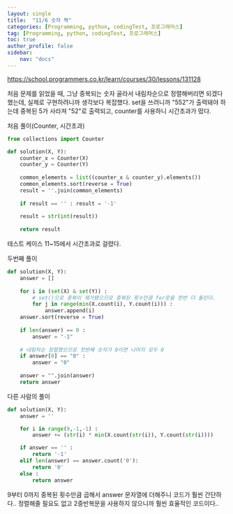 ```yaml
---
layout: single
title:  "11/6 숫자 짝"
categories: [Programming, python, codingTest, 프로그래머스]
tag: [Programming, python, codingTest, 프로그래머스]
toc: true
author_profile: false
sidebar:
    nav: "docs"
---
```




https://school.programmers.co.kr/learn/courses/30/lessons/131128



처음 문제를 읽었을 때, 그냥 중복되는 숫자 골라서 내림차순으로 정렬해버리면 되겠다 했는데, 실제로 구현하려니까 생각보다 복잡했다. set을 쓰려니까 "552"가 출력돼야 하는데 중복된 5가 사라져 "52"로 출력되고, counter를 사용하니 시간초과가 떴다.



처음 풀이(Counter, 시간초과)

```python
from collections import Counter

def solution(X, Y):
    counter_x = Counter(X)
    counter_y = Counter(Y)
    
    common_elements = list((counter_x & counter_y).elements())
    common_elements.sort(reverse = True)
    result = ''.join(common_elements)
    
    if result == '' : result = '-1'
    
    result = str(int(result))
    
    return result
```

테스트 케이스 11~15에서 시간초과로 걸렸다.



두번째 풀이

```python
def solution(X, Y):
    answer = []
    
    for i in (set(X) & set(Y)) :
        # set()으로 중복이 제거됐으므로 중복된 횟수만큼 for문을 한번 더 돌린다.
        for j in range(min(X.count(i), Y.count(i))) :
            answer.append(i)
    answer.sort(reverse = True)
    
    if len(answer) == 0 :
        answer = "-1"
    
    # 내림차순 정렬했으므로 첫번째 숫자가 0이면 나머지 모두 0
    if answer[0] == "0" :
        answer = "0"
        
    answer = "".join(answer)
    return answer
```



다른 사람의 풀이

```python
def solution(X, Y):
    answer = ''

    for i in range(9,-1,-1) :
        answer += (str(i) * min(X.count(str(i)), Y.count(str(i))))

    if answer == '' :
        return '-1'
    elif len(answer) == answer.count('0'):
        return '0'
    else :
        return answer
```

9부터 0까지 중복된 횟수만큼 곱해서 answer 문자열에 더해주니 코드가 훨씬 간단하다.. 정렬해줄 필요도 없고 2중반복문을 사용하지 않으니까 훨씬 효율적인 코드이다..